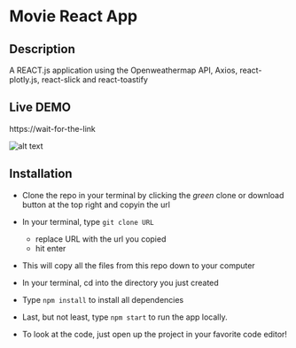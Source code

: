 # Movie React App

## Description

A REACT.js application using the Openweathermap API, Axios, react-plotly.js, react-slick and react-toastify

## Live DEMO

https://wait-for-the-link

![alt text](https://i.ibb.co/7VZvChv/screen1.jpg)

## Installation

- Clone the repo in your terminal by clicking the _green_ clone or download button at the top right and copyin the url
- In your terminal, type `git clone URL`
  - replace URL with the url you copied
  - hit enter
- This will copy all the files from this repo down to your computer
- In your terminal, cd into the directory you just created
- Type `npm install` to install all dependencies
- Last, but not least, type `npm start` to run the app locally.

- To look at the code, just open up the project in your favorite code editor!
